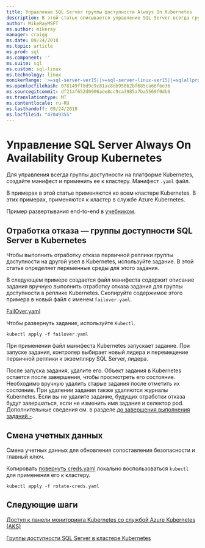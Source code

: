 ```yaml
---
title: Управление SQL Server группы доступности Always On Kubernetes
description: В этой статье описывается управление SQL Server всегда группу доступности в Kubernetes.
author: MikeRayMSFT
ms.author: mikeray
manager: craigg
ms.date: 09/24/2018
ms.topic: article
ms.prod: sql
ms.component: ''
ms.suite: sql
ms.custom: sql-linux
ms.technology: linux
monikerRange: '>=sql-server-ver15||>=sql-server-linux-ver15||=sqlallproducts-allversions'
ms.openlocfilehash: 078149ff8d9c9c81ac8db95862bf685ca66fbe36
ms.sourcegitcommit: df21af652d0906ade8cc9ca3985a7ba5569f0db6
ms.translationtype: MT
ms.contentlocale: ru-RU
ms.lasthandoff: 09/24/2018
ms.locfileid: "47049355"
---
```

# <a name="manage-sql-server-always-on-availability-group-kubernetes"></a>Управление SQL Server Always On Availability Group Kubernetes

Для управления всегда группы доступности на платформе Kubernetes, создайте манифест и применить ее к кластеру. Манифест `.yaml` файл.  

В примерах в этой статье применяются ко всем кластере Kubernetes. В этих примерах, применяются к кластер в службе Azure Kubernetes.

Пример развертывания end-to-end в [учебником](tutorial-sql-server-ag-kubernetes.md).

## <a name="fail-over---sql-server-availability-group-on-kubernetes"></a>Отработка отказа — группы доступности SQL Server в Kubernetes

Чтобы выполнить отработку отказа первичной реплики группы доступности на другой узел в Kubernetes, используйте задание. В этой статье определяет переменные среды для этого задания.

В следующем примере создается файл манифеста содержит описание задания вручную выполнить отработку отказа задания для группы доступности в реплике Kubernetes. Скопируйте содержимое этого примера в новый файл с именем `failover.yaml`.

[FailOver.yaml](https://github.com/Microsoft/sql-server-samples/blob/master/samples/features/high%20availability/Kubernetes/sample-deployment-script/templates/failover.yaml)

Чтобы развернуть задание, используйте `Kubectl`.

```azurecli
kubectl apply -f failover.yaml
```

При применении файл манифеста Kubernetes запускает задание. При запуске задания, контролер выбирает новый лидера и перемещение первичной реплики к экземпляру SQL Server, лидера.

После запуска задания, удалите его. Объект задания в Kubernetes остается после завершения, чтобы просмотреть его состояние. Необходимо вручную удалить старые задания после отметить их состояние. При удалении задания также удаляются журналы Kubernetes. Если вы не удалите задание, будущих отработки отказа будут завершаться, если не изменить имя задания и селектор pod. Дополнительные сведения см. в разделе [до завершения выполнения заданий -](https://kubernetes.io/docs/concepts/workloads/controllers/jobs-run-to-completion/).

## <a name="rotate-credentials"></a>Смена учетных данных

Смена учетных данных для обновления сопоставления безопасности и главный ключ.

Копировать [повернуть creds.yaml](https://github.com/Microsoft/sql-server-samples/tree/master/samples/features/high%20availability/Kubernetes/sample-deployment-script) локально воспользоваться `kubectl` для применения его к кластеру.

```azurecli
kubectl apply -f rotate-creds.yaml
```

## <a name="next-steps"></a>Следующие шаги

[Доступ к панели мониторинга Kubernetes со службой Azure Kubernetes (AKS)](https://docs.microsoft.com/azure/aks/kubernetes-dashboard)

[Группы доступности SQL Server в кластере Kubernetes](sql-server-ag-kubernetes.md)